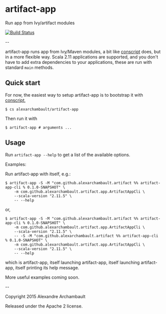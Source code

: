 # artifact-app

Run app from Ivy/artifact modules

[![Build Status](https://travis-ci.org/alexarchambault/artifact-app.svg)](https://travis-ci.org/alexarchambault/artifact-app)

-- 

artifact-app runs app from Ivy/Maven modules, a bit like
[conscript](https://github.com/n8han/conscript) does, but
in a more flexible way. Scala 2.11 applications are supported,
and you don't have to add extra dependencies to your applications,
these are run with standard `main` methods.

## Quick start

For now, the easiest way to setup artifact-app is to bootstrap it
with [conscript](https://github.com/n8han/conscript),

    $ cs alexarchambault/artifact-app

Then run it with

    $ artifact-app # arguments ...

## Usage

Run `artifact-app --help` to get a list of the available options.

Examples:

Run artifact-app with itself, e.g.:

    $ artifact-app -S -M "com.github.alexarchambault.artifact %% artifact-app-cli % 0.1.0-SNAPSHOT" \
        -m com.github.alexarchambault.artifact.app.ArtifactAppCli \
        --scala-version "2.11.5" \
        -- --help

or,

    $ artifact-app -S -M "com.github.alexarchambault.artifact %% artifact-app-cli % 0.1.0-SNAPSHOT" \
        -m com.github.alexarchambault.artifact.app.ArtifactAppCli \
        --scala-version "2.11.5" \
        -- -S -M "com.github.alexarchambault.artifact %% artifact-app-cli % 0.1.0-SNAPSHOT" \
        -m com.github.alexarchambault.artifact.app.ArtifactAppCli \
        --scala-version "2.11.5" \
        -- --help

which is artifact-app, itself launching artifact-app, itself launching artifact-app, itself printing its help message.

More useful examples coming soon.

--

Copyright 2015 Alexandre Archambault

Released under the Apache 2 license.
